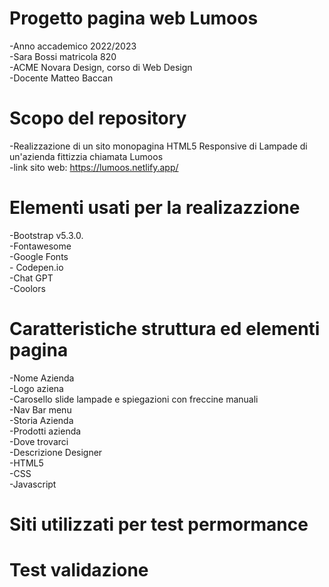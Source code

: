 # Progetto pagina web Lumoos
-Anno accademico 2022/2023
<br /> -Sara Bossi matricola 820
<br/> -ACME Novara Design, corso di Web Design
<br /> -Docente Matteo Baccan


# Scopo del repository
-Realizzazione di un sito monopagina HTML5 Responsive di Lampade di un'azienda fittizzia chiamata Lumoos
<br />-link sito web:  https://lumoos.netlify.app/
# Elementi usati per la realizazzione 
-Bootstrap v5.3.0.
<br />-Fontawesome
<br />-Google Fonts
<br />- Codepen.io
<br />-Chat GPT
<br />-Coolors
# Caratteristiche struttura ed elementi pagina
-Nome Azienda
<br />-Logo aziena
<br />-Carosello slide lampade e spiegazioni con freccine manuali
<br />-Nav Bar menu
<br />-Storia Azienda
<br />-Prodotti azienda
<br />-Dove trovarci
<br />-Descrizione Designer
<br />-HTML5
<br />-CSS
<br />-Javascript
# Siti utilizzati per test permormance
# Test validazione
